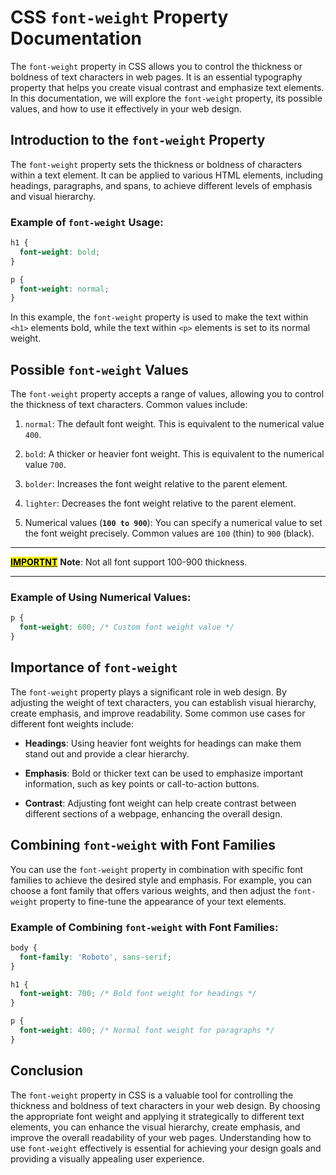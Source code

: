 # CSS `font-weight` Property Documentation

The `font-weight` property in CSS allows you to control the thickness or boldness of text characters in web pages. It is an essential typography property that helps you create visual contrast and emphasize text elements. In this documentation, we will explore the `font-weight` property, its possible values, and how to use it effectively in your web design.

## Introduction to the `font-weight` Property

The `font-weight` property sets the thickness or boldness of characters within a text element. It can be applied to various HTML elements, including headings, paragraphs, and spans, to achieve different levels of emphasis and visual hierarchy.

### Example of `font-weight` Usage:

```css
h1 {
  font-weight: bold;
}

p {
  font-weight: normal;
}
```

In this example, the `font-weight` property is used to make the text within `<h1>` elements bold, while the text within `<p>` elements is set to its normal weight.

## Possible `font-weight` Values

The `font-weight` property accepts a range of values, allowing you to control the thickness of text characters. Common values include:

1. `normal`: The default font weight. This is equivalent to the numerical value `400`.

2. `bold`: A thicker or heavier font weight. This is equivalent to the numerical value `700`.

3. `bolder`: Increases the font weight relative to the parent element.

4. `lighter`: Decreases the font weight relative to the parent element.

5. Numerical values (**`100 to 900`**): You can specify a numerical value to set the font weight precisely. Common values are `100` (thin) to `900` (black).

---

**<u><mark>IMPORTNT</mark></u>** **Note**: Not all font support 100-900 thickness.

---

### Example of Using Numerical Values:

```css
p {
  font-weight: 600; /* Custom font weight value */
}
```

## Importance of `font-weight`

The `font-weight` property plays a significant role in web design. By adjusting the weight of text characters, you can establish visual hierarchy, create emphasis, and improve readability. Some common use cases for different font weights include:

- **Headings**: Using heavier font weights for headings can make them stand out and provide a clear hierarchy.

- **Emphasis**: Bold or thicker text can be used to emphasize important information, such as key points or call-to-action buttons.

- **Contrast**: Adjusting font weight can help create contrast between different sections of a webpage, enhancing the overall design.

## Combining `font-weight` with Font Families

You can use the `font-weight` property in combination with specific font families to achieve the desired style and emphasis. For example, you can choose a font family that offers various weights, and then adjust the `font-weight` property to fine-tune the appearance of your text elements.

### Example of Combining `font-weight` with Font Families:

```css
body {
  font-family: 'Roboto', sans-serif;
}

h1 {
  font-weight: 700; /* Bold font weight for headings */
}

p {
  font-weight: 400; /* Normal font weight for paragraphs */
}
```

## Conclusion

The `font-weight` property in CSS is a valuable tool for controlling the thickness and boldness of text characters in your web design. By choosing the appropriate font weight and applying it strategically to different text elements, you can enhance the visual hierarchy, create emphasis, and improve the overall readability of your web pages. Understanding how to use `font-weight` effectively is essential for achieving your design goals and providing a visually appealing user experience.
